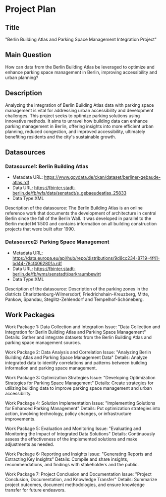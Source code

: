 # Project Plan

## Title
"Berlin Building Atlas and Parking Space Management Integration Project"

## Main Question
How can data from the Berlin Building Atlas be leveraged to optimize and enhance parking space management in Berlin, improving accessibility and urban planning?

## Description
Analyzing the integration of Berlin Building Atlas data with parking space management is vital for addressing urban accessibility and development challenges. This project seeks to optimize parking solutions using innovative methods. It aims to unravel how building data can enhance parking management in Berlin, offering insights into more efficient urban planning, reduced congestion, and improved accessibility, ultimately benefiting residents and the city's sustainable growth.

## Datasources
### Datasource1: Berlin Building Atlas
* Metadata URL: https://www.govdata.de/ckan/dataset/berliner-gebaude-atlas.rdf
* Data URL: https://fbinter.stadt-berlin.de/fb/wfs/data/senstadt/s_gebaeudeatlas_25833
* Data Type:XML

Description of the datasource:
The Berlin Building Atlas is an online reference work that documents the development of architecture in central Berlin since the fall of the Berlin Wall. It was developed in parallel to the Berlin model M 1:500 and contains information on all building construction projects that were built after 1990.

### Datasource2: Parking Space Management
* Metadata URL: https://data.europa.eu/api/hub/repo/distributions/9d8cc234-8719-4f41-bd44-78cf4062801a.rdf
* Data URL: https://fbinter.stadt-berlin.de/fb/wms/senstadt/parkraumbewirt
* Data Type:XML

Description of the datasource:
Description of the parking zones in the districts Charlottenburg-Wilmersdorf, Friedrichshain-Kreuzberg, Mitte, Pankow, Spandau, Steglitz-Zehlendorf and Tempelhof-Schöneberg.

## Work Packages

Work Package 1: Data Collection and Integration
Issue: "Data Collection and Integration for Berlin Building Atlas and Parking Space Management"
Details: Gather and integrate datasets from the Berlin Building Atlas and parking space management sources.

Work Package 2: Data Analysis and Correlation
Issue: "Analyzing Berlin Building Atlas and Parking Space Management Data"
Details: Analyze integrated data to identify correlations and patterns between building information and parking space management.

Work Package 3: Optimization Strategies
Issue: "Developing Optimization Strategies for Parking Space Management"
Details: Create strategies for utilizing building data to improve parking space management and urban accessibility.

Work Package 4: Solution Implementation
Issue: "Implementing Solutions for Enhanced Parking Management"
Details: Put optimization strategies into action, involving technology, policy changes, or infrastructure improvements.

Work Package 5: Evaluation and Monitoring
Issue: "Evaluating and Monitoring the Impact of Integrated Data Solutions"
Details: Continuously assess the effectiveness of the implemented solutions and make adjustments as needed.

Work Package 6: Reporting and Insights
Issue: "Generating Reports and Extracting Key Insights"
Details: Compile and share insights, recommendations, and findings with stakeholders and the public.

Work Package 7: Project Conclusion and Documentation
Issue: "Project Conclusion, Documentation, and Knowledge Transfer"
Details: Summarize project outcomes, document methodologies, and ensure knowledge transfer for future endeavors.